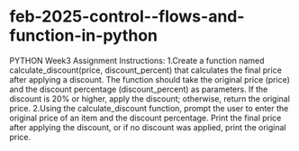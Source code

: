 # feb-2025-control--flows-and-function-in-python
PYTHON Week3 Assignment
Instructions:
   1.Create a function named calculate_discount(price, discount_percent) that calculates the final price after applying a discount. The function should take the original price (price) and the discount percentage (discount_percent) as parameters. If the discount is 20% or higher, apply the discount; otherwise, return the original price.
   2.Using the calculate_discount function, prompt the user to enter the original price of an item and the discount percentage. Print the final price after applying the discount, or if no discount was applied, print the original price.

